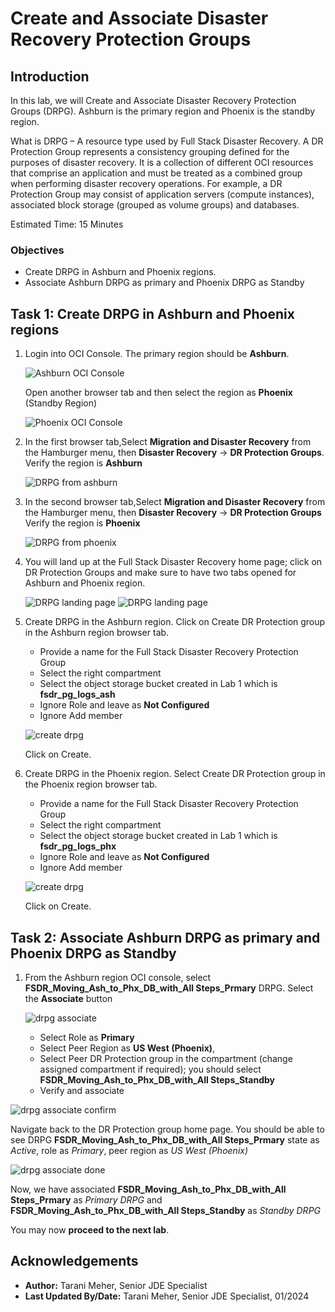 # Create and Associate Disaster Recovery Protection Groups

## Introduction

In this lab, we will Create and Associate Disaster Recovery Protection Groups (DRPG). Ashburn is the primary region and Phoenix is the standby region.

What is DRPG – A resource type used by Full Stack Disaster Recovery.  A DR Protection Group represents a consistency grouping defined for the purposes of disaster recovery.  It is a collection of different OCI resources that comprise an application and must be treated as a combined group when performing disaster recovery operations.  For example, a DR Protection Group may consist of application servers (compute instances), associated block storage (grouped as volume groups) and databases.

Estimated Time: 15 Minutes

### Objectives

- Create DRPG in Ashburn and Phoenix regions.
- Associate Ashburn DRPG as primary and Phoenix DRPG as Standby

## Task 1: Create DRPG in Ashburn and Phoenix regions

1. Login into OCI Console. The primary region should be **Ashburn**.

    ![Ashburn OCI Console](./images/ashburn-region.png)

   Open another browser tab and then select the region as **Phoenix** (Standby Region)

    ![Phoenix OCI Console](./images/phoenix-region.png)

2. In the first browser tab,Select **Migration and Disaster Recovery** from the Hamburger menu, then **Disaster Recovery** -> **DR Protection Groups**. Verify the region is **Ashburn**

    ![DRPG from ashburn](./images/ashburn-drpgpage.png)

3. In the second browser tab,Select **Migration and Disaster Recovery** from the Hamburger menu, then **Disaster Recovery** -> **DR Protection Groups** Verify the region is **Phoenix**

    ![DRPG from phoenix](./images/phoenix-drpgpage.png)

4. You will land up at the Full Stack Disaster Recovery home page; click on DR Protection Groups and make sure to have two tabs opened for Ashburn and Phoenix region.

    ![DRPG landing page](./images/ashburn-drpg.png)
    ![DRPG landing page](./images/phoenix-drpg.png)

5. Create DRPG in the Ashburn region. Click on Create DR Protection group in the Ashburn region browser tab.

    - Provide a name for the Full Stack Disaster Recovery Protection Group
    - Select the right compartment
    - Select the object storage bucket created in Lab 1 which is **fsdr\_pg\_logs\_ash**
    - Ignore Role and leave as **Not Configured**
    - Ignore Add member 

    ![create drpg](./images/ashburn-create-drpg.png)

    Click on Create.

6. Create DRPG in the Phoenix region. Select Create DR Protection group in the Phoenix region browser tab.

    - Provide a name for the Full Stack Disaster Recovery Protection Group
    - Select the right compartment
    - Select the object storage bucket created in Lab 1 which is **fsdr\_pg\_logs\_phx**
    - Ignore Role and leave as **Not Configured**
    - Ignore Add member

    ![create drpg](./images/phoenix-create-drpg.png)

    Click on Create.

## Task 2: Associate Ashburn DRPG as primary and Phoenix DRPG as Standby

1. From the Ashburn region OCI console, select **FSDR\_Moving\_Ash\_to\_Phx\_DB\_with\_All Steps\_Prmary** DRPG. Select the **Associate** button

   ![drpg associate](./images/drpg-associate.png)

   - Select Role as **Primary**
   - Select Peer Region as **US West (Phoenix)**,
   - Select Peer DR Protection group in the compartment (change assigned compartment if required); you should select **FSDR\_Moving\_Ash\_to\_Phx\_DB\_with\_All Steps\_Standby**
   - Verify and associate

  ![drpg associate confirm](./images/drpg-associate-1.png)

  Navigate back to the DR Protection group home page. You should be able to see DRPG **FSDR\_Moving\_Ash\_to\_Phx\_DB\_with\_All Steps\_Prmary** state as *Active*, role as *Primary*, peer region as *US West (Phoenix)*

  ![drpg associate done](./images/drpg-status-ashburn.png)

   Now, we have associated **FSDR\_Moving\_Ash\_to\_Phx\_DB\_with\_All Steps\_Prmary** as *Primary DRPG* and **FSDR\_Moving\_Ash\_to\_Phx\_DB\_with\_All Steps\_Standby**  as *Standby DRPG*

   You may now **proceed to the next lab**.

## Acknowledgements

* **Author:** Tarani Meher, Senior JDE Specialist
* **Last Updated By/Date:** Tarani Meher, Senior JDE Specialist, 01/2024
